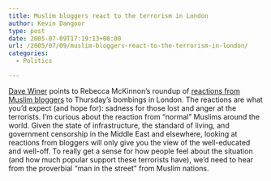 ```yaml
---
title: Muslim bloggers react to the terrorism in London
author: Kevin Dangoor
type: post
date: 2005-07-09T17:19:13+00:00
url: /2005/07/09/muslim-bloggers-react-to-the-terrorism-in-london/
categories:
  - Politics

---
```

[Dave Winer][1] points to Rebecca McKinnon&#8217;s roundup of [reactions from Muslim bloggers][2] to Thursday&#8217;s bombings in London. The reactions are what you&#8217;d expect (and hope for): sadness for those lost and anger at the terrorists. I&#8217;m curious about the reaction from &#8220;normal&#8221; Muslims around the world. Given the state of infrastructure, the standard of living, and government censorship in the Middle East and elsewhere, looking at reactions from bloggers will only give you the view of the well-educated and well-off. To really get a sense for how people feel about the situation (and how much popular support these terrorists have), we&#8217;d need to hear from the proverbial &#8220;man in the street&#8221; from Muslim nations.

 [1]: http://www.scripting.com
 [2]: http://cyber.law.harvard.edu/globalvoices/?p=310